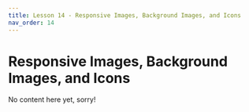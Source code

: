 ```yaml
---
title: Lesson 14 - Responsive Images, Background Images, and Icons
nav_order: 14
---
```


# Responsive Images, Background Images, and Icons

No content here yet, sorry!
